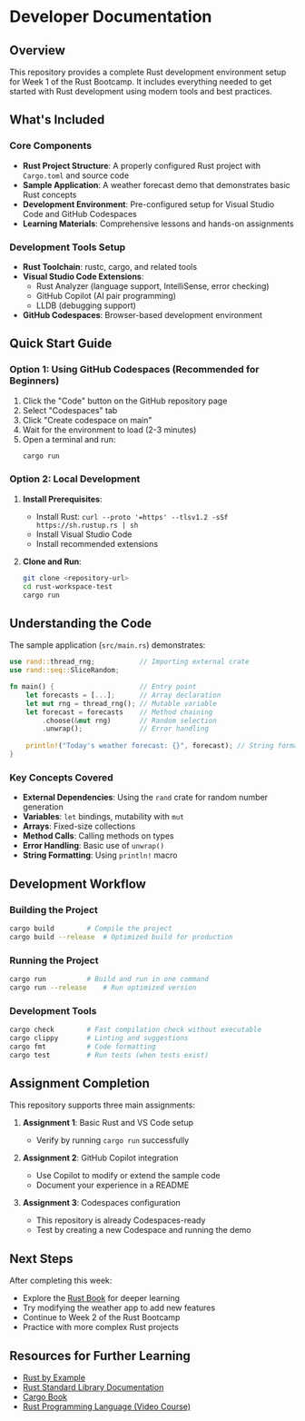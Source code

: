 # Developer Documentation

## Overview

This repository provides a complete Rust development environment setup for Week 1 of the Rust Bootcamp. It includes everything needed to get started with Rust development using modern tools and best practices.

## What's Included

### Core Components
- **Rust Project Structure**: A properly configured Rust project with `Cargo.toml` and source code
- **Sample Application**: A weather forecast demo that demonstrates basic Rust concepts
- **Development Environment**: Pre-configured setup for Visual Studio Code and GitHub Codespaces
- **Learning Materials**: Comprehensive lessons and hands-on assignments

### Development Tools Setup
- **Rust Toolchain**: rustc, cargo, and related tools
- **Visual Studio Code Extensions**:
  - Rust Analyzer (language support, IntelliSense, error checking)
  - GitHub Copilot (AI pair programming)
  - LLDB (debugging support)
- **GitHub Codespaces**: Browser-based development environment

## Quick Start Guide

### Option 1: Using GitHub Codespaces (Recommended for Beginners)
1. Click the "Code" button on the GitHub repository page
2. Select "Codespaces" tab
3. Click "Create codespace on main"
4. Wait for the environment to load (2-3 minutes)
5. Open a terminal and run:
   ```bash
   cargo run
   ```

### Option 2: Local Development
1. **Install Prerequisites**:
   - Install Rust: `curl --proto '=https' --tlsv1.2 -sSf https://sh.rustup.rs | sh`
   - Install Visual Studio Code
   - Install recommended extensions

2. **Clone and Run**:
   ```bash
   git clone <repository-url>
   cd rust-workspace-test
   cargo run
   ```

## Understanding the Code

The sample application (`src/main.rs`) demonstrates:

```rust
use rand::thread_rng;           // Importing external crate
use rand::seq::SliceRandom;

fn main() {                     // Entry point
    let forecasts = [...];      // Array declaration
    let mut rng = thread_rng(); // Mutable variable
    let forecast = forecasts    // Method chaining
        .choose(&mut rng)       // Random selection
        .unwrap();              // Error handling
    
    println!("Today's weather forecast: {}", forecast); // String formatting
}
```

### Key Concepts Covered
- **External Dependencies**: Using the `rand` crate for random number generation
- **Variables**: `let` bindings, mutability with `mut`
- **Arrays**: Fixed-size collections
- **Method Calls**: Calling methods on types
- **Error Handling**: Basic use of `unwrap()`
- **String Formatting**: Using `println!` macro

## Development Workflow

### Building the Project
```bash
cargo build        # Compile the project
cargo build --release  # Optimized build for production
```

### Running the Project
```bash
cargo run          # Build and run in one command
cargo run --release    # Run optimized version
```

### Development Tools
```bash
cargo check        # Fast compilation check without executable
cargo clippy       # Linting and suggestions
cargo fmt          # Code formatting
cargo test         # Run tests (when tests exist)
```

## Assignment Completion

This repository supports three main assignments:

1. **Assignment 1**: Basic Rust and VS Code setup
   - Verify by running `cargo run` successfully
   
2. **Assignment 2**: GitHub Copilot integration
   - Use Copilot to modify or extend the sample code
   - Document your experience in a README

3. **Assignment 3**: Codespaces configuration
   - This repository is already Codespaces-ready
   - Test by creating a new Codespace and running the demo

## Next Steps

After completing this week:
- Explore the [Rust Book](https://doc.rust-lang.org/book/) for deeper learning
- Try modifying the weather app to add new features
- Continue to Week 2 of the Rust Bootcamp
- Practice with more complex Rust projects

## Resources for Further Learning

- [Rust by Example](https://doc.rust-lang.org/rust-by-example/)
- [Rust Standard Library Documentation](https://doc.rust-lang.org/std/)
- [Cargo Book](https://doc.rust-lang.org/cargo/)
- [Rust Programming Language (Video Course)](https://ds500.paiml.com/learn/course/g6u1k/)